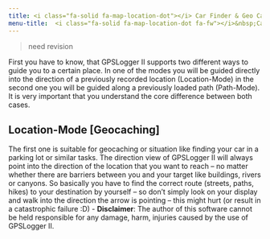 ```yaml
---
title: <i class="fa-solid fa-map-location-dot"></i> Car Finder & Geo Caching
menu-title:  <i class="fa-solid fa-map-location-dot fa-fw"></i>&nbsp;Car Finder / Geo Caching 
---
```


> need revision

First you have to know, that GPSLogger II supports two different ways to guide you to a certain place. In one of the
modes you will be guided directly into the direction of a previously recorded location (Location-Mode) in the second one
you will be guided along a previously loaded path (Path-Mode). It is very important that you understand the core
difference between both cases.

## Location-Mode \[Geocaching\]

The first one is suitable for geocaching or situation like finding your car in a parking lot or similar tasks. The
direction view of GPSLogger II will always point into the direction of the location that you want to reach – no matter
whether there are barriers between you and your target like buildings, rivers or canyons. So basically you have to find
the correct route (streets, paths, hikes) to your destination by yourself – so don’t simply look on your display and
walk into the direction the arrow is pointing – this might hurt (or result in a catastrophic failure :D) -
**Disclaimer**: The author of this software cannot be held responsible for any damage, harm, injuries caused by the use
of GPSLogger II.


